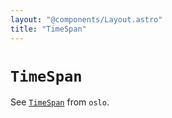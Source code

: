 ```yaml
---
layout: "@components/Layout.astro"
title: "TimeSpan"
---
```


# `TimeSpan`

See [`TimeSpan`](https://oslo.js.org/reference/main/TimeSpan/) from `oslo`.
